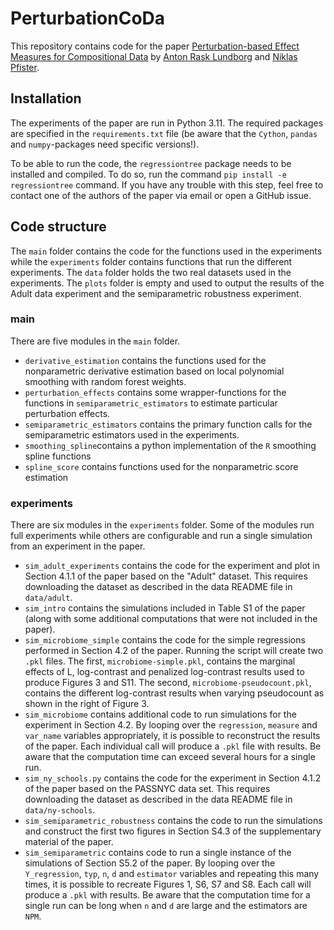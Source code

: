 # PerturbationCoDa

This repository contains code for the paper [Perturbation-based Effect Measures for Compositional Data](https://arxiv.org/abs/2311.18501) by [Anton Rask Lundborg](https://www.arlundborg.com/) and [Niklas Pfister](https://niklaspfister.github.io/).


## Installation
The experiments of the paper are run in Python 3.11. The required packages are specified in the `requirements.txt` file (be aware that the `Cython`, `pandas` and `numpy`-packages need specific versions!). 

To be able to run the code, the `regressiontree` package needs to be installed and compiled. To do so, run the command `pip install -e regressiontree` command. If you have any trouble with this step, feel free to contact one of the authors of the paper via email or open a GitHub issue.

## Code structure
The `main` folder contains the code for the functions used in the experiments while the `experiments` folder contains functions that run the different experiments. The `data` folder holds the two real datasets used in the experiments. The `plots` folder is empty and used to output the results of the Adult data experiment and the semiparametric robustness experiment.

### main
There are five modules in the `main` folder.

- `derivative_estimation` contains the functions used for the nonparametric derivative estimation based on local polynomial smoothing with random forest weights. 
- `perturbation_effects` contains some wrapper-functions for the functions in `semiparametric_estimators` to estimate particular perturbation effects.
- `semiparametric_estimators` contains the primary function calls for the semiparametric estimators used in the experiments.
- `smoothing_spline`contains a python implementation of the `R` smoothing spline functions
- `spline_score` contains functions used for the nonparametric score estimation

### experiments
There are six modules in the `experiments` folder. Some of the modules run full experiments while others are configurable and run a single simulation from an experiment in the paper.

- `sim_adult_experiments` contains the code for the experiment and plot in Section 4.1.1 of the paper based on the "Adult" dataset. This requires downloading the dataset as described in the data README file in `data/adult`.
- `sim_intro` contains the simulations included in Table S1 of the paper (along with some additional computations that were not included in the paper).
- `sim_microbiome_simple` contains the code for the simple regressions performed in Section 4.2 of the paper. Running the script will create two `.pkl` files. The first, `microbiome-simple.pkl`, contains the marginal effects of L, log-contrast and penalized log-contrast results used to produce Figures 3 and S11. The second, `microbiome-pseudocount.pkl`, contains the different log-contrast results when varying pseudocount as shown in the right of Figure 3.
- `sim_microbiome` contains additional code to run simulations for the experiment in Section 4.2. By looping over the `regression`, `measure` and `var_name` variables appropriately, it is possible to reconstruct the results of the paper. Each individual call will produce a `.pkl` file with results. Be aware that the computation time can exceed several hours for a single run. 
- `sim_ny_schools.py` contains the code for the experiment in Section 4.1.2 of the paper based on the PASSNYC data set. This requires downloading the dataset as described in the data README file in `data/ny-schools`.
- `sim_semiparametric_robustness` contains the code to run the simulations and construct the first two figures in Section S4.3 of the supplementary material of the paper.
- `sim_semiparametric` contains code to run a single instance of the simulations of Section S5.2 of the paper. By looping over the `Y_regression`, `typ`, `n`, `d` and `estimator` variables and repeating this many times, it is possible to recreate Figures 1, S6, S7 and S8. Each call will produce a `.pkl` with results. Be aware that the computation time for a single run can be long when `n` and `d` are large and the estimators are `NPM`.


